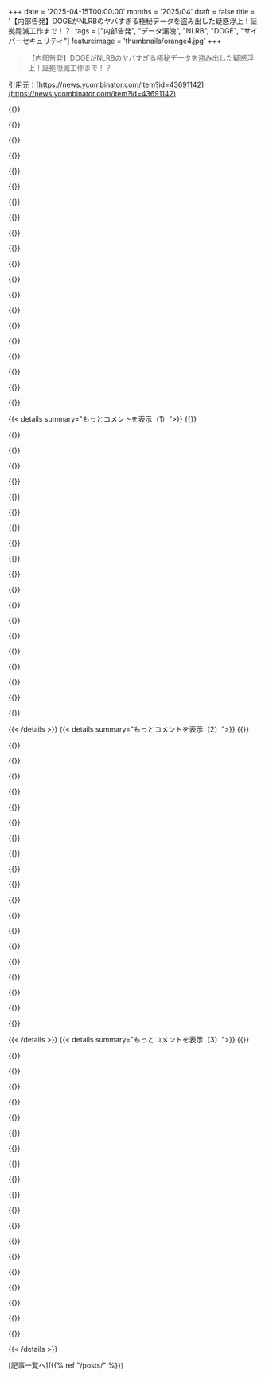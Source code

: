 +++
date = '2025-04-15T00:00:00'
months = '2025/04'
draft = false
title = '【内部告発】DOGEがNLRBのヤバすぎる極秘データを盗み出した疑惑浮上！証拠隠滅工作まで！？'
tags = ["内部告発", "データ漏洩", "NLRB", "DOGE", "サイバーセキュリティ"]
featureimage = 'thumbnails/orange4.jpg'
+++

> 【内部告発】DOGEがNLRBのヤバすぎる極秘データを盗み出した疑惑浮上！証拠隠滅工作まで！？

引用元：[https://news.ycombinator.com/item?id=43691142](https://news.ycombinator.com/item?id=43691142)

{{<matomeQuote body="ここマジでヤバくね？効率監査って隠れた動きを探すために色々アクセスする必要があるけど、やったことを隠す必要なんてないじゃん。<br>＞DOGEのチームのメンバーが、システム上で自分たちの行動を記録しないように頼んで、その後、監視ツールをオフにしたり、アクセス記録を手動で削除したりして、自分たちの足跡を隠そうとしたらしいんだって。NPRがインタビューしたサイバーセキュリティの専門家たちは、この回避的な行動を、犯罪者や国家が支援するハッカーがやるようなことと比較してるんだって。<br>その後のロシアの動きに関するメッセージは偶然かもしれないけど、技術的に未熟で、よくわからないシステムで動き回ってるから、何かをうっかり晒しちゃったり、誰かがハッキングされたりしても全然おかしくないと思う。" userName="acdha" createdAt="2025-04-15T12:21:38" color="#ff5c5c">}}

{{<matomeQuote body="＞効率監査だって？<br>監査部門はもうあったのに、早い段階で解雇されちゃったんだよね。<br>* https://en.wikipedia.org/wiki/Inspector_general#United_State...<br>* https://en.wikipedia.org/wiki/2025_dismissals_of_inspectors_...<br>監査専門の機関まであるし。<br>* https://en.wikipedia.org/wiki/Government_Accountability_Offi...<br>民間セクターを入れて効率化を図るってのは、別に新しいことじゃないんだよね。<br>* https://en.wikipedia.org/wiki/Grace_Commission<br>* https://en.wikipedia.org/wiki/Brownlow_Committee<br>* https://en.wikipedia.org/wiki/Hoover_Commission<br>* https://en.wikipedia.org/wiki/National_Partnership_for_Reinv..." userName="throw0101c" createdAt="2025-04-15T13:50:06" color="">}}

{{<matomeQuote body="＞その後のロシアの動きに関するメッセージは偶然かもしれないって？<br>ランダムなログイン試行じゃないんだよね。ロシアからのログイン試行は、新しく作成されたアカウントの正しいログイン情報を使ってたんだって。<br>記事が正しければ、アカウントが作成されて、その直後にロシアのソースから正しい情報でログインが試みられたってことじゃん。<br>もし本当なら大問題だよ。誰かのPCが乗っ取られてる可能性もあるね。" userName="Aurornis" createdAt="2025-04-15T23:35:00" color="#45d325">}}

{{<matomeQuote body="徹底的な調査が必要なのは間違いないけど、結果を決めつけたくはないな。IPアドレスの場所がめちゃくちゃに間違って報告されることなんてよくあるし、DOGEがいくつかの連邦法を破って、正当な監査人が絶対にやる必要のないことをしてるってことに焦点を当てるべきだよね。" userName="acdha" createdAt="2025-04-15T23:56:46" color="#45d325">}}

{{<matomeQuote body="ログインを試みたのは、115歳で、年金を受け取ってて、ロシアに住んでる人らしいよ。" userName="lostlogin" createdAt="2025-04-16T09:30:26" color="">}}

{{<matomeQuote body="＞もし本当なら大問題だよ。誰かのPCが乗っ取られてる可能性もあるね。<br>また間違ったグループチャットに招待されただけかもよ。" userName="jmcgough" createdAt="2025-04-16T10:50:26" color="">}}

{{<matomeQuote body="情報を渡しちゃえば、PCが乗っ取られる必要もないじゃん…" userName="Wololooo" createdAt="2025-04-16T15:24:50" color="">}}

{{<matomeQuote body="相手（いや、oppsって言うべきか）が歓迎されてるなら、それは本当に乗っ取りって言えるの？ロシア人にアクセスを許可することなんて、この政権がここ1ヶ月でプーチンに与えた贈り物トップ10にも入らないんじゃない？" userName="not_kurt_godel" createdAt="2025-04-15T23:59:15" color="">}}

{{<matomeQuote body="トランプがアメリカの選挙を守るために外国と提携したがってたのを思い出して。そして、彼が選挙の安全を”確保”するために協力して欲しかった国は、ロシアの独裁国家だったんだよね。（！！）<br>https://www.politico.com/story/2018/07/16/trump-putin-russia..." userName="Terr_" createdAt="2025-04-16T18:41:40" color="">}}

{{<matomeQuote body="それなら、oppsじゃなくて、”ooops”だね。" userName="DrNosferatu" createdAt="2025-04-16T04:42:17" color="">}}

{{<matomeQuote body="誰かハッキングされてるかもね。FTFY" userName="egypturnash" createdAt="2025-04-16T04:47:23" color="">}}

{{<matomeQuote body="ちゃんと監査するなら、隠された活動の兆候を探すために色々アクセスする必要があるけど、やったことを隠す必要はないはず。<br>むしろ逆のことすると思う。隠せる能力があること自体を監査結果として見るんじゃないかな。" userName="avs733" createdAt="2025-04-15T13:13:28" color="">}}

{{<matomeQuote body="新しい銀行のマネージャーが友達を雇って金庫のセキュリティを強化しようとしてる。「去年の監査は終わってるから、改善の資金さえあれば…」「ああ、あと連中は週末に全部の監視カメラをオフにしたいって。マスクしてるからすぐわかるよ」「お客様に対する責任が…」「やれ、さもないとクビだ」。" userName="Terr_" createdAt="2025-04-16T18:47:53" color="#785bff">}}

{{<matomeQuote body="月曜の朝：<br>マネージャー「監査人がお金が全部なくなってるのを発見したぞ」<br>（沈黙）<br>マネージャー「連中は素晴らしい仕事をしてるな。こんな不正を見過ごしたお前らは全員クビだ」" userName="avs733" createdAt="2025-04-16T19:52:57" color="#45d325">}}

{{<matomeQuote body="DNS tunnelingとかログをごまかすとか、マジありえない。10GBのデータを持ち出す正当な理由があったとしても、もっとマシな方法があるじゃん。まるで国家ぐるみのハッカーみたいなやり方。" userName="z3c0" createdAt="2025-04-15T16:49:52" color="#785bff">}}

{{<matomeQuote body="DNS tunneling（異常な数のDNSリクエスト）は、DNSキャッシュを使わないソフトが原因かも。youtube-dlが動画の小さいセグメントごとにDNSリクエストを送ってきて、GoogleのDNSサーバーにBANされたことあるわ（何千もあった）。まあ、Googleの動画ダウンロードするためにToU違反してるのにGoogleのDNSサーバー使うなって話だけど。" userName="codedokode" createdAt="2025-04-16T01:14:21" color="">}}

{{<matomeQuote body="異常な数のDNSリクエストと、合計10GBのデータ送信記録があって、他にそれほど怪しくないデータ転送の痕跡がない？youtube-dlが10MBもDNSリクエスト送るとは思えないけど。" userName="z3c0" createdAt="2025-04-16T21:35:21" color="">}}

{{<matomeQuote body="NLRBは秘密の苦情を扱う。苦情を申し立てた人の身元は秘密にされるかも。詳細も秘密かも。<br>これってElon MuskがNLRBに苦情を申し立てた人（X, Twitter, SpaceXから）を攻撃してるんじゃないかって疑うべきじゃない？もっと悪いのは、組合を作ろうとしてる人を攻撃してるんじゃないかってこと。<br>DOGEがこの情報にアクセスする理由なんてない。アクセスした情報とか、そういう活動を隠す理由もない。" userName="jmyeet" createdAt="2025-04-16T03:44:29" color="#ff33a1">}}

{{<matomeQuote body="全部交換しなきゃいけなくなるだろうね。めちゃくちゃ高くつくけど、少なくとも2029年までは起こらないだろうから、悪者が入り込んで本当にヤバいことになるまで時間はある。" userName="tjpnz" createdAt="2025-04-15T13:42:12" color="">}}

{{<matomeQuote body="透明性を持って行動してるっていう考えと矛盾してるよね。" userName="freejazz" createdAt="2025-04-15T20:51:46" color="">}}

{{< details summary="もっとコメントを表示（1）">}}
{{<matomeQuote body="Compromisedってことは、そもそも奴らがRussian teamじゃないってことかな。誰かが神経やられて、全員Russian teamだってバラすのを待つ感じ？" userName="Applejinx" createdAt="2025-04-15T14:58:21" color="">}}

{{<matomeQuote body="＞criminal or state-sponsored hackers<br>どっちもってことじゃね？" userName="ndsipa_pomu" createdAt="2025-04-15T13:30:45" color="#45d325">}}

{{<matomeQuote body="Trump政権って、わざとドジで間抜けなフリして敵にドア開けてるんじゃないかって思えてきた。" userName="tomaskafka" createdAt="2025-04-18T09:11:37" color="#45d325">}}

{{<matomeQuote body="”Interviewed by NPR”だってー。はい、そこまでー。あいつらPBSとかFred Rogersと一緒に国の敵だから。" userName="chrisweekly" createdAt="2025-04-16T01:11:46" color="">}}

{{<matomeQuote body="こんな深刻なことに皮肉はダメでしょ。" userName="acdha" createdAt="2025-04-16T01:12:28" color="">}}

{{<matomeQuote body="皮肉が悪いってわけじゃないけど、Poe’s lawを忘れずに、ノイズを増やさないようにしないとね。Kool-aid飲んでるような反米主義者が言いそうなことのパロディは要らない。" userName="mindslight" createdAt="2025-04-16T02:18:35" color="">}}

{{<matomeQuote body="ごめん、君たちの言う通りだと思う。この国で起きてるひどい、ヤバい、狂った、ありえない悪夢にどう反応していいかわからなくて。自分の大切なものが壊されていく。皮肉はたぶん間違ってた。せめてこれをシェアするよ。待って、願う。" userName="chrisweekly" createdAt="2025-04-16T03:06:53" color="#ff33a1">}}

{{<matomeQuote body="どうでもいいってレベルが上がってきてるわ。stoicismがマジで生き残るためのスタンスになってきた。オススメ。<br>ニュースから逃げる人もいるけど、私は違う。<br>これから心の苦しみとか実害とか、いろいろ起こるだろうね。<br>歴史はいつもクレイジーで短い間だけマシだったってことを覚えておこう。<br>誰かを支えることを考えよう。<br>とりあえず心の平穏を保つのが大事。奇跡でも起きない限り安定はしないだろうし、回復には時間がかかるかも。もっと酷いことの前触れかもね。怖い。" userName="Nevermark" createdAt="2025-04-16T07:14:52" color="#45d325">}}

{{<matomeQuote body="＞Best to find a way to reliably maintain internal peace and health right now. Things are unlikely to stabilize soon, without a miracle. Or eventually bounce back. But that could take a long time. And this could just be the preamble for much worse disasters. Gulp.”<br>エルサルバドルみたいな刑務所にぶち込まれたり、殺されたり、脅されたり、人権を奪われたりする人たちがいるってことを知らなすぎ。ヘッドホンして嵐が過ぎるのを待てばいいなんて、いいご身分だね。移民とかLGBTQとか活動家とか、ニュースで人生壊されてる人もいるんだよ。" userName="zelon88" createdAt="2025-04-16T17:53:50" color="#45d325">}}

{{<matomeQuote body="Stoicismは現実逃避じゃないよ。厳しい現実に対処するための心の鍛錬の一つで、冷静に行動できるようにするもの。感情的に反射的に動くよりもね。<br>悪いことが起きてないなんて言ってないし、誰も無関係じゃないとも言ってない。むしろ逆。<br>でも何があっても恐れたくないの。「夜も眠れない」とか「発言できない」とか、そういうのが奴らの思うつぼ。<br>みんなの心の健康が大事。トラウマになるような時は、いろんな方向に崩れていくから。自分自身のためにも、お互いのためにも、ベストな状態じゃないと。<br>今はみんなで支え合うべき時かもね。考え方の違いを許容しないのが、今の惨状の原因の一つだし。" userName="Nevermark" createdAt="2025-04-17T04:20:42" color="#38d3d3">}}

{{<matomeQuote body="Viv Groskopの「A Refuge from Reality, à la Russe」を読むのがおすすめだよ。→https://archive.ph/fkyDF" userName="nativeit" createdAt="2025-04-16T21:00:46" color="">}}

{{<matomeQuote body="肝に銘じてほしい教訓がある。行動が遅れるほど、手遅れになるってこと。今こそ社会には小さなチャンスの窓が開かれてるんだ。人々は自力で独裁政治を打破できない、コントロールされたリソースになっちゃってるから。ナチスを倒すには何百万人もの自由な人々が必要だったんだ。だから今すぐ行動しよう。" userName="exceptione" createdAt="2025-04-16T08:55:57" color="#ff33a1">}}

{{<matomeQuote body="ボトムアップでいこう。友達とか、食料品店のオーナーとかと会話するんだ。草の根団体に参加するか、地元の団体を立ち上げるとか。人々に責任を取らせるんだ。地元の政治家は、結果を恐れて腰を曲げるんだから。人々が強制収容所に送られるのは、神の仕業じゃなくて、人々が責任を負わずに違憲なことをするからなんだ。Fascismはヒトラーじゃない。それは集団的、社会学的な行動なんだ。Trumpは大したことない。問題は、0.1％とかDark Mirrorのテック系兄弟とか、キリスト教カルト集団に同意を与えるように設計された社会なんだよ。" userName="exceptione" createdAt="2025-04-16T13:32:26" color="#ff5733">}}

{{<matomeQuote body="そうだと思うよ。こういう人たちは、自分たちが馬鹿にされてるって知るべきだね。でも、彼らがやってることの危険性を過小評価すべきじゃない。" userName="bjoli" createdAt="2025-04-16T04:55:17" color="">}}

{{<matomeQuote body="問題は、僕が返信したコメントみたいなのが、支持のように読めちゃうことなんだよね。その考えをエコーするのは、否定するのとは違うんだ。" userName="acdha" createdAt="2025-04-16T12:26:10" color="">}}

{{<matomeQuote body="君は僕の皮肉を簡単に見抜けると思ってるんだろうけど、僕の皮肉はHNの読者層には十分に明白な皮肉じゃなかったから、文字通りに受け取られる危険性があったってことだよね。僕はそうは思わないな。僕にはめっちゃ皮肉っぽく見えたし、他のコメントもそう言ってると思うけど。EDIT: PS blindsightのコメントの方が、もっと的を射た批判をしてるね。" userName="chrisweekly" createdAt="2025-04-17T16:14:03" color="">}}

{{<matomeQuote body="（アメリカ人じゃないんだけどさ。）もしそうじゃなかったとしても、民間企業とかセキュリティ研究者とか、一般の人々も、アメリカ政府機関をプライバシーとセキュリティの脅威として扱うべきだと思うよ。他のphisherとかscammerとかと同じようにね。政府機関がソフトウェアのバックドアとかで侵害されたら、アクセスできるデータやシステムも全部侵害されたとみなすべきだ。" userName="DavidPiper" createdAt="2025-04-16T01:02:54" color="#785bff">}}

{{<matomeQuote body="これって、まさにそれを狙ってるように聞こえるね。" userName="garte" createdAt="2025-04-16T11:26:54" color="">}}

{{<matomeQuote body="新自由主義→Corporatism→Fascism/Autocracy<br>君は商品化されるべきHuman Resourceなんだ。Ad tech => Private Intelligence。<br>人は人じゃない。人には権利がない。新自由主義の洗脳から自分自身と愛する人を解放できない限り。" userName="exceptione" createdAt="2025-04-16T09:00:17" color="">}}

{{<matomeQuote body="マジかー、アメリカの半分くらいの人がNLRBって中小企業にとっては足かせだと思ってるんだってさー。政策がコロコロ変わるせいで、法律に詳しい人がいないと対応がマジで大変なんだって。[1]<br>しかも、その半分の人たちはnpr.orgのことマジで信用してないし。<br>こういう状況を理解することが、アメリカの今の議論の状態を把握するカギなんだって。<br>[1] https://edworkforce.house.gov/news/documentsingle.aspx?Docum..." userName="tlogan" createdAt="2025-04-15T13:44:31" color="">}}


{{< /details >}}
{{< details summary="もっとコメントを表示（2）">}}
{{<matomeQuote body="そりゃそうでしょー。NPRなんてバリバリの左翼プロパガンダだもん。元CIAのヤツが真実なんて邪魔だと思ってるんだから。" userName="the_doctah" createdAt="2025-04-15T21:10:28" color="">}}

{{<matomeQuote body="NPRが資金援助を打ち切られたことへの意趣返しだって言う人もいるかもねー。2年間も。" userName="axus" createdAt="2025-04-15T13:47:41" color="">}}

{{<matomeQuote body="NPRへの資金援助って2%以下じゃん？打ち切られたからって騒ぐほどのことでもないでしょ。" userName="nilamo" createdAt="2025-04-16T05:29:03" color="">}}

{{<matomeQuote body="マジでそうだったらいいんだけどさー。でも2%ってのは誤情報なんだよね。NPRって系列局からの資金が結構大きいんだけど、その系列局は政府からお金もらってるから。" userName="s1artibartfast" createdAt="2025-04-16T16:08:39" color="#ff5c5c">}}

{{<matomeQuote body="NPRが資金援助打ち切られたのは、トランプ政権の報復じゃん。トランプのことを褒めなかったから。" userName="brendoelfrendo" createdAt="2025-04-15T15:02:55" color="">}}

{{<matomeQuote body="また言いそうなこと予測しとくわ。どうせ反対するだろうけど。でも、どんな詭弁を弄するのか想像できるんだよねー。予想を立てて、結果を待つ、と。<br>たいていの場合、ゆすりがあるんだよなー。TrumpはNPRに断れないようなオファーを出したことあるのかな？" userName="axus" createdAt="2025-04-15T20:39:46" color="">}}

{{<matomeQuote body="Harvardにしたのと同じようなもん？最近はっきり言わなくてもわかるんじゃない？政府に批判的なものには資金援助しないって。" userName="rbanffy" createdAt="2025-04-15T21:22:24" color="">}}

{{<matomeQuote body="別に驚かないけど、ムカつくのは何も変わらないってこと。何も解決しないだろうし、「フェイクニュース」って騒ぐだけ。<br>もうオオカミが鶏小屋に入り込んじゃった感じ。" userName="bilekas" createdAt="2025-04-15T14:25:59" color="">}}

{{<matomeQuote body="今回の侵入がStarlink経由でロシアから、しかも有効なログイン情報を使って行われたなんて、SF小説でもありえないレベル。Reality Winnerの方がまだマシ。" userName="stevenwoo" createdAt="2025-04-16T15:38:14" color="#45d325">}}

{{<matomeQuote body="政治家は再選のことしか考えてないから、有権者が責任を問うしかないと思うよ。自分の州でそういうキャンペーンを始めれば、人気とか競争には敏感だから、すぐに答えが返ってくるんじゃないかな。" userName="deepsun" createdAt="2025-04-16T20:49:37" color="">}}

{{<matomeQuote body="BSkyでこの記事読んだよ。内部告発者からの保護された情報開示文書の一部があるみたい。https://bsky.app/profile/mattjay.com/post/3ln2dgoksce2e<br>Elonのスタッフが全部コピーしたみたいだね。NLRBだから機密情報だけど、どの省庁も機密情報だらけだし。それをどこかに送ったみたい。ログとかセキュリティを全部無効にして、隠蔽しようとしたのかな。これはヤバいね。彼らは悪者に見えるし、全部にアクセスできる国の許可も持ってるみたい。それに、セキュリティの知識がない子供みたいだし、ロシアのAPTにハッキングされてるかもね。" userName="casenmgreen" createdAt="2025-04-18T12:14:15" color="#ff5733">}}

{{<matomeQuote body="NxGenBdoorExtractって何なのか理解しようとするべきだと思うな。NxGenはNLRBのシステムで、Bdoorはバックドアっぽいよね。彼はgitをオフラインにしたか、プライベートにしたんだ。archive.orgで見つからない。" userName="jonnycomputer" createdAt="2025-04-15T22:18:05" color="#ff33a1">}}

{{<matomeQuote body="DogeSA_2d5c3e0446f9@nlrb.microsoft.comにアクセスできるのは誰なんだろう？<br>https://oversightdemocrats.house.gov/sites/evo-subsites/demo..." userName="snypher" createdAt="2025-04-15T22:59:04" color="">}}

{{<matomeQuote body="あのリポジトリのスクリーンショットには2つ変な点があるんだよね。まず、タイムスタンプが途切れてるけど、アイテムは逆時系列順みたいだから、2021年くらいかそれ以前になるはず。オーナーがまた公開するか、元に戻せば、憶測は全部終わるのに。" userName="jonnycomputer" createdAt="2025-04-16T00:23:39" color="">}}

{{<matomeQuote body="「Mission 2」って表記が気になるな。DOGEには「Mission 1」（表向きの目的）と、Muskとその手下だけが知ってる隠された「Mission 2」があるってことかも。" userName="anthonygarcia21" createdAt="2025-04-16T09:17:31" color="#ff5733">}}

{{<matomeQuote body="archive.todayには2025年2月28日のスナップショットがあるけど、その名前のリポジトリは表示されないね。<br>https://archive.ph/fUa5Q" userName="e2le" createdAt="2025-04-16T11:26:41" color="">}}

{{<matomeQuote body="マジで混乱する。あなたのリンクと比較すると、スクリーンショットにあるリポジトリはアーカイブのスナップショットで見つかるんだけど、NxGenBdoorExtractリポジトリはなくて、その場所にあるはずなのはtinder-react-nativeのクローン（2020年9月20日更新）なんだよね…。<br>ちょっと整理させて：<br>１．もしスクリーンショットが偽造じゃないなら、最終更新日の順序からすると、2021年1月20日より前に更新されたことになる。つまり、記事で主張されてることとは関係ない。<br>２．でも、archive.phの2月28日のスナップショットにはどこにもない。<br>３．Archive.orgの3月21日のスナップショットもarchive.phと同じ。<br>４．記事には、このツイート(https://x.com/SollenbergerRC/status/1895609294810464390)の後の2月28日に、BerulisがNxGenBdoorExtractに気づいたって書いてある。「ジャーナリストのRoger SollenbergerがXに投稿し始めた後、BerulisはWickが取り組んでいたものに気づいた。それは”NxGenBdoorExtract”というプロジェクトまたはリポジトリだった。WickはBerulisが詳しく調べる前にそれを非公開にした」ってNPRに語った。<br>もちろん、もし本当に短い間だけ公開されていたなら、スナップショットにはないかもしれないし、記事にはBerulisがいつ発見したのか正確には書かれてない。<br>結局、何が何だかさっぱりわからない。" userName="jonnycomputer" createdAt="2025-04-16T16:46:23" color="">}}

{{<matomeQuote body="DOGEの従業員は全員、一時的な政府職員で、雇用期限が6月に切れるってことみたいだね。もし彼らが法律に従うなら（ありえないかもだけど）、Elonを喜ばせようと必死になってるんじゃないかな。<br>この期限を念頭に置いて抵抗すべきだね。" userName="softwaredoug" createdAt="2025-04-15T12:50:32" color="">}}

{{<matomeQuote body="彼らは強硬な手段を使ってるよ。この記事によると、内部告発者は脅迫されたんだって。SSAでは、26年のベテランが建物から引きずり出された。IRSでも似たような話がある。DOGEはUS Marshallsと大統領のバックアップがある。抵抗はできるだろうけど、締め出されるだけだよ。" userName="tootie" createdAt="2025-04-15T20:41:06" color="#ff5c5c">}}

{{<matomeQuote body="まあ、閉じ込められるってのは最悪の事態じゃないかもね、特にそれが立派な目的のためなら。それに、後々誰かが彼らの[不]作為について映画を撮るかもしれないし。" userName="deepsun" createdAt="2025-04-16T20:53:39" color="">}}


{{< /details >}}
{{< details summary="もっとコメントを表示（3）">}}
{{<matomeQuote body="エルサルバドルの強制収容所かグアンタナモ収容所に送られるまではね。" userName="DrillShopper" createdAt="2025-04-18T16:11:22" color="">}}

{{<matomeQuote body="もし会社のCEOが君の仕事を監査するチームを任命したら、君は「抵抗」する？<br>このCEOは国の大半によって選ばれて、具体的に彼がやると明言していたこれらの行動を実行するために選ばれたんだ。<br>抵抗は、実際には連邦法の違反なんだ。それは法廷侮辱罪と変わらない。大統領の領域内では、彼は絶大な力を持っている。大統領はいつでも既存の政策（規制）を変更できるし、現在の法律と矛盾しない限り、文字通り新しい法律（大統領令は法的効力を持つ）を作ることもできる。それに、以前の大統領の大統領令を覆すこともできる。<br>もちろん、いつか状況は逆転するだろうね。ちょうどBidenがTrumpから引き継ぎ、その後また立場が入れ替わったように。<br>Obama大統領が言ったように、「私にはペンと電話がある」。<br>https://www.npr.org/2014/01/20/263766043/wielding-a-pen-and-..." userName="_hyn3" createdAt="2025-04-16T00:53:31" color="#785bff">}}

{{<matomeQuote body="＞もし会社のCEOが君の仕事を監査するチームを任命したら、君は「抵抗」する？<br>もし彼が君に法律や専門的基準を破るように命じたら、君は従う？これは多くの人にとって仮説じゃない。弁護士、専門エンジニア、医療従事者、HRで働く人など、目標を達成するための合法的な方法を提案することは珍しくない。<br>記事によると、まさにここで起こったのがそれなんだ。彼らの仕事にはさまざまな連邦法や規制があるけど、他の機関と同様に、DOGEはそれらに従う必要はないと判断したんだ。これは、彼らの言う目的が真の動機ではないことを確認するものだけど、何らかの結果があるかどうかはまだわからない。" userName="acdha" createdAt="2025-04-16T01:11:41" color="#785bff">}}

{{<matomeQuote body="＞抵抗は、実際には連邦法の違反なんだ。<br>君の誤解は、大統領の言葉が法律だと考えていることみたいだね。まるで独裁国家みたいに。アメリカの権力分立のシステムでは、そうじゃないんだ。" userName="jjav" createdAt="2025-04-16T01:12:34" color="">}}

{{<matomeQuote body="大統領は現在、最高裁判所の命令を無視しているし、なぜ無視しているのか説明もしていない。それに、もし彼を訴えようとしても、昨年最高裁判所は彼にはあらゆることから免責があると判決した。じゃあ、どこが独裁国家と違うんだ？" userName="distortionfield" createdAt="2025-04-16T05:12:58" color="#45d325">}}

{{<matomeQuote body="（アメリカ以外から）<br>私が理解した限りでは、この「免責」は、POTUSがPOTUSとしての責任の範囲内で何かを行う場合に与えられるものだ。POTUSの活動を拘束する法律や命令を破ることは、本質的にその役割の誰かの仕事ではないと主張できるんじゃないかな？" userName="the_other" createdAt="2025-04-16T09:47:30" color="#38d3d3">}}

{{<matomeQuote body="免責のポイントって、違法であるか、または違法になる可能性のある行為に対する訴追からの免責ってことじゃないの？もしやってることが合法なら、免責なんて必要ないじゃん。" userName="dbdr" createdAt="2025-04-16T20:18:42" color="#45d325">}}

{{<matomeQuote body="免責は一般的に範囲が定められている。範囲の決定に異議を唱えることは、行動に異議を唱えるのと同じじゃない。免責は絶対的なものでもない。たとえば、アメリカの警察は一般的に広範な免責を享受しているけど、それは法廷に引きずり込まれないという意味じゃない。彼らはただ、他の人が持っていない広範囲な法的防御手段を利用できるってだけ。" userName="fc417fc802" createdAt="2025-04-17T15:58:46" color="#785bff">}}

{{<matomeQuote body="たぶんね、でもテストされるのを見たいな。" userName="the_other" createdAt="2025-04-17T21:58:32" color="">}}

{{<matomeQuote body="もしCEOから違法なことをしろって言われたらどうする？ それから、もしCEOが、違法な要求を拒否する人たちを脅すために、尾行して、その監視映像を脅迫としてドアにテープで貼り付けるように言われたらどうする？" userName="pizza" createdAt="2025-04-16T01:05:34" color="">}}

{{<matomeQuote body="＞そして、このChief Executiveは国の大多数によって選出された。<br>いやいや、その”chief executive”は”国の大多数”によって選ばれたわけじゃないよ。投票した人の大多数（人口の約35〜40％）によって選ばれたわけですらないし。むしろ、投票した人のうちの最多得票者（人口の約20％）ってこと。<br>別に不正があったとか言うつもりはないけど（そんな証拠ないし）、その人に投票した人はアメリカの人口の約20％に過ぎないってこと。”国の大多数”じゃないよ。" userName="nobody9999" createdAt="2025-04-16T13:53:46" color="#ff33a1">}}

{{<matomeQuote body="会社のCEOは、国が制定した法律や規則に縛られるんだよ。俺ら国民が取締役会だ。CEOは取締役会に責任を負うんだ。CEOがやりたいって言ったことをやるための手続きがあるんだよ。だって、チェックされない役員が、やりたい放題やって政府を破壊する可能性があるってことは、よーく分かってるからね。Exhibit Aを見てみよう、今まさに展開中。" userName="jasonjayr" createdAt="2025-04-16T01:20:28" color="#38d3d3">}}

{{<matomeQuote body="大統領がこういう命令を出せるのは軍関係だけだよ。アメリカには、上から命令する独裁者はいないんだ。だからAdministrative Procedures actがあるんだ。大統領の”executiving（執行）”は一貫性があって、論理的な根拠に基づいている必要があるんだよ。昔はこんな政府があったんだよ、猟官制って言って。でもうまくいかなかった。だから両党が公務員制度を作ったんだ。両党ともAdministrative Procedures actみたいなものを可決したんだ。" userName="_DeadFred_" createdAt="2025-04-16T17:13:41" color="">}}

{{<matomeQuote body="＞そして、このChief Executiveは国の大多数によって選出された<br>いや、違うよ。この国で投票できる人の約30％によって選ばれたんだ。ほとんどの人が誰にも投票せずに家にいたからね。" userName="iamdbtoo" createdAt="2025-04-16T02:45:42" color="">}}

{{<matomeQuote body="もしCEOが友達を一時的なバイトとして連れてきてめちゃくちゃにしたら？しかも、それが次の取締役会までしか認められてなくて、承認される見込みがほぼないとしたら？そりゃあ、そんなめちゃくちゃなことを止めるでしょ。" userName="jayd16" createdAt="2025-04-16T02:37:34" color="">}}

{{<matomeQuote body="大統領はCEOじゃないよ。法律と予算はCongressが決めるんだ。EOs（大統領令）は法律としての効力はないし、裁判所によって無効にされることも多いよ。" userName="tootie" createdAt="2025-04-16T03:20:25" color="#45d325">}}

{{<matomeQuote body="＞President isn’t CEO<br>大統領は文字通りアメリカ合衆国のChief Executive officerだよ。<br>＞Laws and budgets are set by Congress<br>その通り。Article 1で定められてる。でも大統領は割り当てられた予算を全部使う必要はないんだよ。<br>＞EOs do not have the force of law<br>”executive orders（大統領令）とproclamations（宣言）は両方とも、連邦政府機関が発行する規則のように、法律としての効力を持つ”<br>PresidentがChief Executiveとして持つ権力を過小評価してるみたいだね。<br>＞have been invalidated by courts<br>議会で可決された法律もたくさん無効にされてるよ。これは単なるchecks-and-balances（抑制と均衡）であり、司法府が他の法律（Congressから発せられる）や規則（Executive Branchから発せられる）に対して行動することを可能にするんだ。" userName="_hyn3" createdAt="2025-04-16T15:47:35" color="#38d3d3">}}

{{<matomeQuote body="行政は資金の配分方法について裁量権があるけど、Congressが定めたすべての義務を履行する必要があるんだ。資金差し止めはArticle 1だけでなく、Impoundment Actによっても明確に違法とされてる。例えば、Dept of Educationは議会の制定法によって設立され、議会の予算に義務がリストされてるから、大統領はそれを拒否する権限はないんだよ。義務の履行方法や、誰にいつ支払うかについては裁量権があるけど、議会が明示的に資金を提供しているプログラムや機関を勝手にキャンセルすることは絶対に許されない。" userName="tootie" createdAt="2025-04-17T18:16:48" color="#ff5733">}}

{{<matomeQuote body="Chief Executive officerは、軍関係以外では独裁者を意味しないよ。Presidentが独裁者や王様ではないことを強化するために、超党派で創設された公務員制度やAdministrative Procedures actの歴史を読んでみて。" userName="_DeadFred_" createdAt="2025-04-16T17:16:17" color="">}}

{{<matomeQuote body="DOGEの社員が高レベルのアクセス権を要求したんだってさ。ITの人がNLRBのセキュリティポリシーに従って、アクティビティを追跡できるようなアカウント有効化のプロセスを提案したら、DOGEの邪魔をするなって言われたらしいよ。<br>で、実際ログをオフにしたのかって話だけど、どうやってやるんだろ？誰かアクセス制御システムについて知ってる人いる？" userName="theteapot" createdAt="2025-04-15T23:47:26" color="">}}


{{< /details >}}


[記事一覧へ]({{% ref "/posts/" %}})
